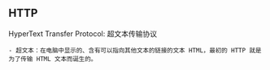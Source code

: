 ## HTTP

HyperText Transfer Protocol: 超文本传输协议

    - 超文本：在电脑中显示的、含有可以指向其他文本的链接的文本 HTML，最初的 HTTP 就是为了传输 HTML 文本而诞生的。